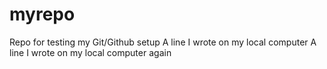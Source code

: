 # myrepo
Repo for testing my Git/Github setup
A line I wrote on my local computer
A line I wrote on my local computer again 
